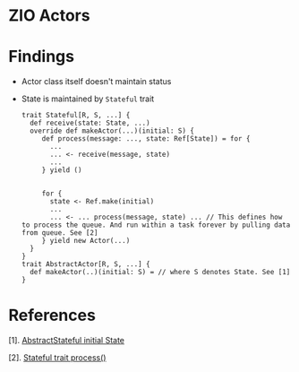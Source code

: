 # ZIO Actors

# Findings

  * Actor class itself doesn't maintain status

  * State is maintained by `Stateful` trait

      ```
      trait Stateful[R, S, ...] {
        def receive(state: State, ...) 
        override def makeActor(...)(initial: S) {
           def process(message: ..., state: Ref[State]) = for {
             ...
             ... <- receive(message, state)
             ...
           } yield ()


           for {
             state <- Ref.make(initial)
             ...
             ... <- ... process(message, state) ... // This defines how to process the queue. And run within a task forever by pulling data from queue. See [2]
           } yield new Actor(...)
        }
      }
      trait AbstractActor[R, S, ...] {
        def makeActor(..)(initial: S) = // where S denotes State. See [1]
      }
      ```

# References

  [1]. [AbstractStateful initial State](https://github.com/zio/zio-actors/blob/master/actors/src/main/scala/zio/actors/Actor.scala#L73) 

  [2]. [Stateful trait process()](https://github.com/zio/zio-actors/blob/master/actors/src/main/scala/zio/actors/Actor.scala#L60)
